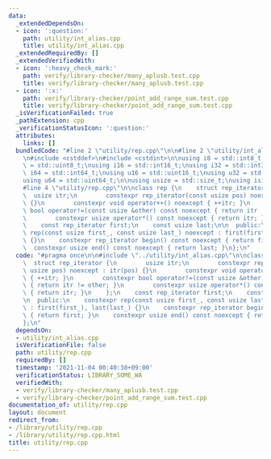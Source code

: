 ```yaml
---
data:
  _extendedDependsOn:
  - icon: ':question:'
    path: utility/int_alias.cpp
    title: utility/int_alias.cpp
  _extendedRequiredBy: []
  _extendedVerifiedWith:
  - icon: ':heavy_check_mark:'
    path: verify/library-checker/many_aplusb.test.cpp
    title: verify/library-checker/many_aplusb.test.cpp
  - icon: ':x:'
    path: verify/library-checker/point_add_range_sum.test.cpp
    title: verify/library-checker/point_add_range_sum.test.cpp
  _isVerificationFailed: true
  _pathExtension: cpp
  _verificationStatusIcon: ':question:'
  attributes:
    links: []
  bundledCode: "#line 2 \"utility/rep.cpp\"\n\n#line 2 \"utility/int_alias.cpp\"\n\
    \n#include <cstddef>\n#include <cstdint>\n\nusing i8 = std::int8_t;\nusing u8\
    \ = std::uint8_t;\nusing i16 = std::int16_t;\nusing i32 = std::int32_t;\nusing\
    \ i64 = std::int64_t;\nusing u16 = std::uint16_t;\nusing u32 = std::uint32_t;\n\
    using u64 = std::uint64_t;\n\nusing usize = std::size_t;\nusing isize = std::ptrdiff_t;\n\
    #line 4 \"utility/rep.cpp\"\n\nclass rep {\n    struct rep_iterator {\n      \
    \  usize itr;\n        constexpr rep_iterator(const usize pos) noexcept : itr(pos)\
    \ {}\n        constexpr void operator++() noexcept { ++itr; }\n        constexpr\
    \ bool operator!=(const usize &other) const noexcept { return itr != other; }\n\
    \        constexpr usize operator*() const noexcept { return itr; }\n    };\n\
    \    const rep_iterator first;\n    const usize last;\n\n  public:\n    constexpr\
    \ rep(const usize first_, const usize last_) noexcept : first(first_), last(last_)\
    \ {}\n    constexpr rep_iterator begin() const noexcept { return first; }\n  \
    \  constexpr usize end() const noexcept { return last; }\n};\n"
  code: "#pragma once\n\n#include \"../utility/int_alias.cpp\"\n\nclass rep {\n  \
    \  struct rep_iterator {\n        usize itr;\n        constexpr rep_iterator(const\
    \ usize pos) noexcept : itr(pos) {}\n        constexpr void operator++() noexcept\
    \ { ++itr; }\n        constexpr bool operator!=(const usize &other) const noexcept\
    \ { return itr != other; }\n        constexpr usize operator*() const noexcept\
    \ { return itr; }\n    };\n    const rep_iterator first;\n    const usize last;\n\
    \n  public:\n    constexpr rep(const usize first_, const usize last_) noexcept\
    \ : first(first_), last(last_) {}\n    constexpr rep_iterator begin() const noexcept\
    \ { return first; }\n    constexpr usize end() const noexcept { return last; }\n\
    };\n"
  dependsOn:
  - utility/int_alias.cpp
  isVerificationFile: false
  path: utility/rep.cpp
  requiredBy: []
  timestamp: '2021-11-04 00:40:38+09:00'
  verificationStatus: LIBRARY_SOME_WA
  verifiedWith:
  - verify/library-checker/many_aplusb.test.cpp
  - verify/library-checker/point_add_range_sum.test.cpp
documentation_of: utility/rep.cpp
layout: document
redirect_from:
- /library/utility/rep.cpp
- /library/utility/rep.cpp.html
title: utility/rep.cpp
---
```

